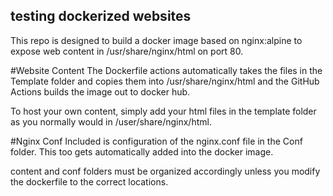 
## testing dockerized websites
This repo is designed to build a docker image based on nginx:alpine to expose web content in /usr/share/nginx/html on port 80. 

#Website Content
The Dockerfile actions automatically takes the files in the Template folder and copies them into /usr/share/nginx/html and the GitHub Actions builds the image out to docker hub. 

To host your own content, simply add your html files in the template folder as you normally would in /user/share/nginx/html.

#Nginx Conf
Included is configuration of the nginx.conf file in the Conf folder. This too gets automatically added into the docker image.

content and conf folders must be organized accordingly unless you modify the dockerfile to the correct locations.
